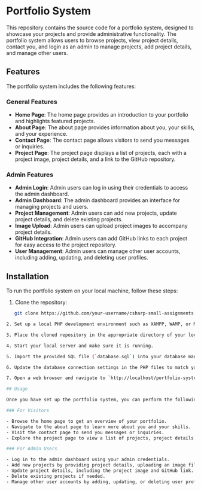 # Portfolio System

This repository contains the source code for a portfolio system, designed to showcase your projects and provide administrative functionality. The portfolio system allows users to browse projects, view project details, contact you, and login as an admin to manage projects, add project details, and manage other users.

## Features

The portfolio system includes the following features:

### General Features

- **Home Page**: The home page provides an introduction to your portfolio and highlights featured projects.
- **About Page**: The about page provides information about you, your skills, and your experience.
- **Contact Page**: The contact page allows visitors to send you messages or inquiries.
- **Project Page**: The project page displays a list of projects, each with a project image, project details, and a link to the GitHub repository.

### Admin Features

- **Admin Login**: Admin users can log in using their credentials to access the admin dashboard.
- **Admin Dashboard**: The admin dashboard provides an interface for managing projects and users.
- **Project Management**: Admin users can add new projects, update project details, and delete existing projects.
- **Image Upload**: Admin users can upload project images to accompany project details.
- **GitHub Integration**: Admin users can add GitHub links to each project for easy access to the project repository.
- **User Management**: Admin users can manage other user accounts, including adding, updating, and deleting user profiles.

## Installation

To run the portfolio system on your local machine, follow these steps:

1. Clone the repository:
```bash
   git clone https://github.com/your-username/csharp-small-assignments.git

2. Set up a local PHP development environment such as XAMPP, WAMP, or MAMP.

3. Place the cloned repository in the appropriate directory of your local server (e.g., `htdocs` for XAMPP).

4. Start your local server and make sure it is running.

5. Import the provided SQL file (`database.sql`) into your database management system (e.g., phpMyAdmin) to set up the necessary database schema.

6. Update the database connection settings in the PHP files to match your local database configuration.

7. Open a web browser and navigate to `http://localhost/portfolio-system` to access the portfolio system.

## Usage

Once you have set up the portfolio system, you can perform the following actions:

### For Visitors

- Browse the home page to get an overview of your portfolio.
- Navigate to the about page to learn more about you and your skills.
- Visit the contact page to send you messages or inquiries.
- Explore the project page to view a list of projects, project details, and GitHub repository links.

### For Admin Users

- Log in to the admin dashboard using your admin credentials.
- Add new projects by providing project details, uploading an image file, and adding a GitHub link.
- Update project details, including the project image and GitHub link.
- Delete existing projects if needed.
- Manage other user accounts by adding, updating, or deleting user profiles.

